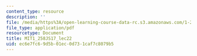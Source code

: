 ```yaml
---
content_type: resource
description: ''
file: /media/https%3A/open-learning-course-data-rc.s3.amazonaws.com/1-258j-public-transportation-systems-spring-2017/ec6e7fc69d5b01ec0d731caf7c8079b5_MIT1_258JS17_lec22.pdf
file_type: application/pdf
resourcetype: Document
title: MIT1_258JS17_lec22
uid: ec6e7fc6-9d5b-01ec-0d73-1caf7c8079b5
---
```

